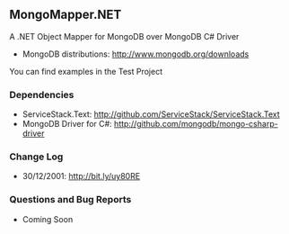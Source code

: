 ## MongoMapper.NET

A .NET Object Mapper for MongoDB over MongoDB C# Driver

* MongoDB distributions: http://www.mongodb.org/downloads

You can find examples in the Test Project

### Dependencies

* ServiceStack.Text: http://github.com/ServiceStack/ServiceStack.Text
* MongoDB Driver for C#: http://github.com/mongodb/mongo-csharp-driver

### Change Log

* 30/12/2001: http://bit.ly/uy80RE

### Questions and Bug Reports

* Coming Soon
 


